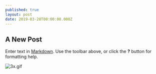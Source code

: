 ```yaml
---
published: true
layout: post
date: 2019-03-28T00:00:00.000Z
---
```

## A New Post

Enter text in [Markdown](http://daringfireball.net/projects/markdown/). Use the toolbar above, or click the **?** button for formatting help.

![3x.gif]({{site.baseurl}}/_posts/3x.gif)
